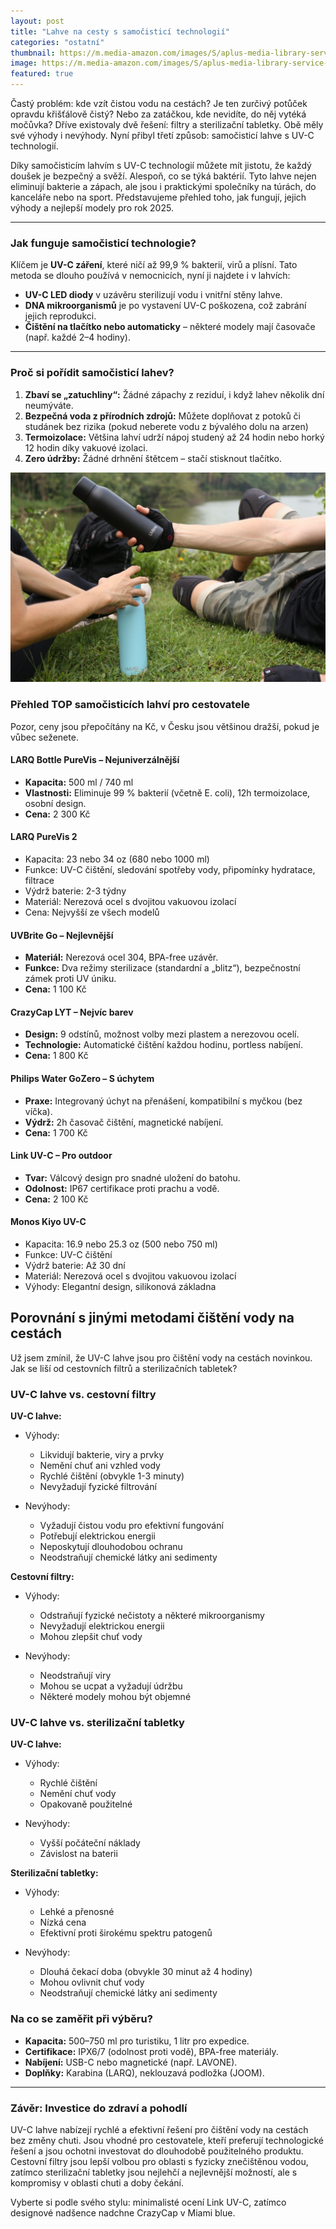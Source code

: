```yaml
---
layout: post
title: "Lahve na cesty s samočisticí technologií"
categories: "ostatní"
thumbnail: https://m.media-amazon.com/images/S/aplus-media-library-service-media/47c6514b-5e20-4bb0-aa6f-6f751aa61223.__CR0,0,800,600_PT0_SX800_V1___.jpg
image: https://m.media-amazon.com/images/S/aplus-media-library-service-media/47c6514b-5e20-4bb0-aa6f-6f751aa61223.__CR0,0,800,600_PT0_SX800_V1___.jpg
featured: true
---
```


Častý problém: kde vzít čistou vodu na cestách? Je ten zurčivý potůček opravdu křišťálově čistý? Nebo za zatáčkou, kde nevidíte, do něj vytéká močůvka? Dříve existovaly dvě řešení: filtry a sterilizační tabletky. Obě měly své výhody i nevýhody. Nyní přibyl třetí způsob: samočisticí lahve s UV-C technologií.

Díky samočisticím lahvím s UV-C technologií můžete mít jistotu, že každý doušek je bezpečný a svěží. Alespoň, co se týká baktérií.  Tyto lahve nejen eliminují bakterie a zápach, ale jsou i praktickými společníky na túrách, do kanceláře nebo na sport. Představujeme přehled toho, jak fungují, jejich výhody a nejlepší modely pro rok 2025.

---

### **Jak funguje samočisticí technologie?**  
Klíčem je **UV-C záření**, které ničí až 99,9 % bakterií, virů a plísní. Tato metoda se dlouho používá v nemocnicích, nyní ji najdete i v lahvích:  
- **UV-C LED diody** v uzávěru sterilizují vodu i vnitřní stěny lahve.  
- **DNA mikroorganismů** je po vystavení UV-C poškozena, což zabrání jejich reprodukci.  
- **Čištění na tlačítko nebo automaticky** – některé modely mají časovače (např. každé 2–4 hodiny).  

---

### **Proč si pořídit samočisticí lahev?**  
1. **Zbaví se „zatuchliny“:** Žádné zápachy z reziduí, i když lahev několik dní neumýváte.  
2. **Bezpečná voda z přírodních zdrojů:** Můžete doplňovat z potoků či studánek bez rizika (pokud neberete vodu z bývalého dolu na arzen) 
3. **Termoizolace:** Většina lahví udrží nápoj studený až 24 hodin nebo horký 12 hodin díky vakuové izolaci.  
4. **Zero údržby:** Žádné drhnění štětcem – stačí stisknout tlačítko.  

![Samočisticí lahve na vodu](/assets/posts/UV-Brite-Reviews.png)

### **Přehled TOP samočisticích lahví pro cestovatele**  

Pozor, ceny jsou přepočítány na Kč, v Česku jsou většinou dražší, pokud je vůbec seženete. 

#### **LARQ Bottle PureVis – Nejuniverzálnější**  
- **Kapacita:** 500 ml / 740 ml  
- **Vlastnosti:** Eliminuje 99 % bakterií (včetně E. coli), 12h termoizolace, osobní design.  
- **Cena:** 2 300 Kč  

#### LARQ PureVis 2
- Kapacita: 23 nebo 34 oz (680 nebo 1000 ml)
- Funkce: UV-C čištění, sledování spotřeby vody, připomínky hydratace, filtrace
- Výdrž baterie: 2-3 týdny
- Materiál: Nerezová ocel s dvojitou vakuovou izolací
- Cena: Nejvyšší ze všech modelů

#### **UVBrite Go – Nejlevnější**  
- **Materiál:** Nerezová ocel 304, BPA-free uzávěr.  
- **Funkce:** Dva režimy sterilizace (standardní a „blitz“), bezpečnostní zámek proti UV úniku.  
- **Cena:** 1 100 Kč  

#### **CrazyCap LYT – Nejvíc barev**  
- **Design:** 9 odstínů, možnost volby mezi plastem a nerezovou ocelí.  
- **Technologie:** Automatické čištění každou hodinu, portless nabíjení.  
- **Cena:** 1 800 Kč  

#### **Philips Water GoZero – S úchytem**  
- **Praxe:** Integrovaný úchyt na přenášení, kompatibilní s myčkou (bez víčka).  
- **Výdrž:** 2h časovač čištění, magnetické nabíjení.  
- **Cena:** 1 700 Kč  

#### **Link UV-C – Pro outdoor**  
- **Tvar:** Válcový design pro snadné uložení do batohu.  
- **Odolnost:** IP67 certifikace proti prachu a vodě.  
- **Cena:** 2 100 Kč  

#### Monos Kiyo UV-C
- Kapacita: 16.9 nebo 25.3 oz (500 nebo 750 ml)
- Funkce: UV-C čištění
- Výdrž baterie: Až 30 dní
- Materiál: Nerezová ocel s dvojitou vakuovou izolací
- Výhody: Elegantní design, silikonová základna

## Porovnání s jinými metodami čištění vody na cestách

Už jsem zmínil, že UV-C lahve jsou pro čištění vody na cestách novinkou. Jak se liší od cestovních filtrů a sterilizačních tabletek?

### UV-C lahve vs. cestovní filtry

**UV-C lahve:**
- Výhody:
  - Likvidují bakterie, viry a prvky
  - Nemění chuť ani vzhled vody
  - Rychlé čištění (obvykle 1-3 minuty)
  - Nevyžadují fyzické filtrování

- Nevýhody:
  - Vyžadují čistou vodu pro efektivní fungování
  - Potřebují elektrickou energii
  - Neposkytují dlouhodobou ochranu
  - Neodstraňují chemické látky ani sedimenty

**Cestovní filtry:**
- Výhody:
  - Odstraňují fyzické nečistoty a některé mikroorganismy
  - Nevyžadují elektrickou energii
  - Mohou zlepšit chuť vody

- Nevýhody:
  - Neodstraňují viry
  - Mohou se ucpat a vyžadují údržbu
  - Některé modely mohou být objemné

### UV-C lahve vs. sterilizační tabletky

**UV-C lahve:**
- Výhody:
  - Rychlé čištění
  - Nemění chuť vody
  - Opakovaně použitelné

- Nevýhody:
  - Vyšší počáteční náklady
  - Závislost na baterii

**Sterilizační tabletky:**
- Výhody:
  - Lehké a přenosné
  - Nízká cena
  - Efektivní proti širokému spektru patogenů

- Nevýhody:
  - Dlouhá čekací doba (obvykle 30 minut až 4 hodiny)
  - Mohou ovlivnit chuť vody
  - Neodstraňují chemické látky ani sedimenty

### **Na co se zaměřit při výběru?**  
- **Kapacita:** 500–750 ml pro turistiku, 1 litr pro expedice.  
- **Certifikace:** IPX6/7 (odolnost proti vodě), BPA-free materiály.  
- **Nabíjení:** USB-C nebo magnetické (např. LAVONE).  
- **Doplňky:** Karabina (LARQ), neklouzavá podložka (JOOM).  

---

### **Závěr: Investice do zdraví a pohodlí**  

UV-C lahve nabízejí rychlé a efektivní řešení pro čištění vody na cestách bez změny chuti. Jsou vhodné pro cestovatele, kteří preferují technologické řešení a jsou ochotni investovat do dlouhodobě použitelného produktu. Cestovní filtry jsou lepší volbou pro oblasti s fyzicky znečištěnou vodou, zatímco sterilizační tabletky jsou nejlehčí a nejlevnější možností, ale s kompromisy v oblasti chuti a doby čekání. 

Vyberte si podle svého stylu: minimalisté ocení Link UV-C, zatímco designové nadšence nadchne CrazyCap v Miami blue.